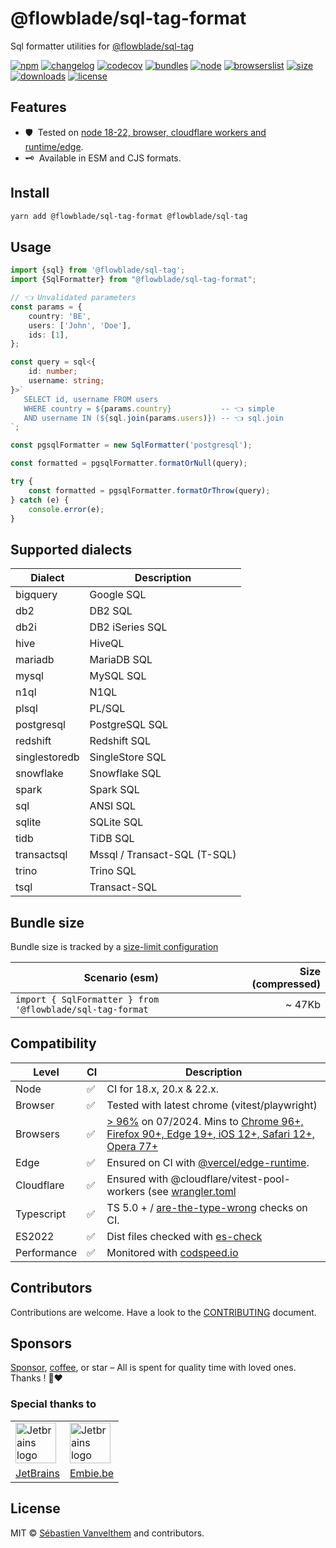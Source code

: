 # @flowblade/sql-tag-format

Sql formatter utilities for [@flowblade/sql-tag](https://github.com/belgattitude/flowblade/tree/main/packages/sql-tag#readme)

[![npm](https://img.shields.io/npm/v/@flowblade/sql-tag-format?style=for-the-badge&label=Npm&labelColor=444&color=informational)](https://www.npmjs.com/package/@flowblade/sql-tag-format)
[![changelog](https://img.shields.io/static/v1?label=&message=changelog&logo=github&style=for-the-badge&labelColor=444&color=informational)](https://github.com/belgattitude/flowblade/blob/main/packages/sql-tag-format/CHANGELOG.md)
[![codecov](https://img.shields.io/codecov/c/github/belgattitude/flowblade?logo=codecov&label=Unit&flag=flowblade-sql-tag-format-unit&style=for-the-badge&labelColor=444)](https://app.codecov.io/gh/belgattitude/flowblade/tree/main/packages%2Fsql-tag-format)
[![bundles](https://img.shields.io/static/v1?label=&message=cjs|esm@treeshake&logo=webpack&style=for-the-badge&labelColor=444&color=informational)](https://github.com/belgattitude/flowblade/blob/main/packages/sql-tag-format/.size-limit.cjs)
[![node](https://img.shields.io/static/v1?label=Node&message=18%2b&logo=node.js&style=for-the-badge&labelColor=444&color=informational)](#compatibility)
[![browserslist](https://img.shields.io/static/v1?label=Browser&message=%3E96%25&logo=googlechrome&style=for-the-badge&labelColor=444&color=informational)](#compatibility)
[![size](https://img.shields.io/bundlephobia/minzip/@flowblade/sql-tag-format@latest?label=Max&style=for-the-badge&labelColor=444&color=informational)](https://bundlephobia.com/package/@flowblade/sql-tag-format@latest)
[![downloads](https://img.shields.io/npm/dm/@flowblade/sql-tag-format?style=for-the-badge&labelColor=444)](https://www.npmjs.com/package/@flowblade/sql-tag-format)
[![license](https://img.shields.io/npm/l/@flowblade/sql-tag-format?style=for-the-badge&labelColor=444)](https://github.com/belgattitude/flowblade/blob/main/LICENSE)

## Features

- 🛡️&nbsp; Tested on [node 18-22, browser, cloudflare workers and runtime/edge](#compatibility).
- 🗝️&nbsp; Available in ESM and CJS formats.

## Install

```bash
yarn add @flowblade/sql-tag-format @flowblade/sql-tag
```
## Usage

```typescript
import {sql} from '@flowblade/sql-tag';
import {SqlFormatter} from "@flowblade/sql-tag-format";

// 👈 Unvalidated parameters
const params = {
    country: 'BE',
    users: ['John', 'Doe'],
    ids: [1],
};

const query = sql<{
    id: number;
    username: string;
}>`
   SELECT id, username FROM users 
   WHERE country = ${params.country}           -- 👈 simple
   AND username IN (${sql.join(params.users)}) -- 👈 sql.join      
`;

const pgsqlFormatter = new SqlFormatter('postgresql');

const formatted = pgsqlFormatter.formatOrNull(query);

try {
    const formatted = pgsqlFormatter.formatOrThrow(query);
} catch (e) {
    console.error(e);
}
```

## Supported dialects

| Dialect      | Description                  |
|---------------|------------------------------|
| bigquery      | Google SQL                   |
| db2           | DB2 SQL                      |
| db2i          | DB2 iSeries SQL              |
| hive          | HiveQL                       |
| mariadb       | MariaDB SQL                  |
| mysql         | MySQL SQL                    |
| n1ql          | N1QL                         |
| plsql         | PL/SQL                       |
| postgresql    | PostgreSQL SQL               |
| redshift      | Redshift SQL                 |
| singlestoredb | SingleStore SQL              |
| snowflake     | Snowflake SQL                |
| spark         | Spark SQL                    |
| sql           | ANSI SQL                     |
| sqlite        | SQLite SQL                   |
| tidb          | TiDB SQL                     |
| transactsql   | Mssql / Transact-SQL (T-SQL) |
| trino         | Trino SQL                    |
| tsql          | Transact-SQL                 |

## Bundle size

Bundle size is tracked by a [size-limit configuration](https://github.com/belgattitude/flowblade/blob/main/packages/sql-tag/.size-limit.ts)

| Scenario (esm)                                            | Size (compressed) |
|-----------------------------------------------------------|------------------:|
| `import { SqlFormatter } from '@flowblade/sql-tag-format` |            ~ 47Kb |

## Compatibility

| Level      | CI | Description                                                                                                                                                                                                                                                                                                                                    |
|------------|----|------------------------------------------------------------------------------------------------------------------------------------------------------------------------------------------------------------------------------------------------------------------------------------------------------------------------------------------------|  
| Node       | ✅  | CI for 18.x, 20.x & 22.x.                                                                                                                                                                                                                                                                                                                      |
| Browser    | ✅  | Tested with latest chrome (vitest/playwright)                                                                                                                                                                                                                                                                                            |
| Browsers   | ✅  | [> 96%](https://browserslist.dev/?q=ZGVmYXVsdHMsIGNocm9tZSA%2BPSA5NixmaXJlZm94ID49IDkwLGVkZ2UgPj0gMTksc2FmYXJpID49IDEyLGlvcyA%2BPSAxMixvcGVyYSA%2BPSA3Nw%3D%3D) on 07/2024. Mins to [Chrome 96+, Firefox 90+, Edge 19+, iOS 12+, Safari 12+, Opera 77+](https://github.com/belgattitude/flowblade/blob/main/packages/sql-tag/.browserslistrc) |
| Edge       | ✅  | Ensured on CI with [@vercel/edge-runtime](https://github.com/vercel/edge-runtime).                                                                                                                                                                                                                                                       | 
| Cloudflare | ✅  | Ensured with @cloudflare/vitest-pool-workers (see [wrangler.toml](https://github.com/belgattitude/flowblade/blob/main/devtools/vitest/wrangler.toml)                                                                                                                                                                                         |
| Typescript | ✅  | TS 5.0 + / [are-the-type-wrong](https://github.com/arethetypeswrong/arethetypeswrong.github.io) checks on CI.                                                                                                                                                                                                                                  |
| ES2022     | ✅  | Dist files checked with [es-check](https://github.com/yowainwright/es-check)                                                                                                                                                                                                                                                                   |
| Performance| ✅  | Monitored with [codspeed.io](https://codspeed.io/belgattitude/flowblade)                                                                                                                                                                                                                                                                      |

## Contributors

Contributions are welcome. Have a look to the [CONTRIBUTING](https://github.com/belgattitude/flowblade/blob/main/CONTRIBUTING.md) document.

## Sponsors

[Sponsor](<[sponsorship](https://github.com/sponsors/belgattitude)>), [coffee](<(https://ko-fi.com/belgattitude)>),
or star – All is spent for quality time with loved ones. Thanks ! 🙏❤️

### Special thanks to

<table>
  <tr>
    <td>
      <a href="https://www.jetbrains.com/?ref=belgattitude" target="_blank">
         <img width="65" src="https://asset.brandfetch.io/idarKiKkI-/id53SttZhi.jpeg" alt="Jetbrains logo" />
      </a>
    </td>
    <td>
      <a href="https://www.embie.be/?ref=belgattitude" target="_blank">
        <img width="65" src="https://avatars.githubusercontent.com/u/98402122?s=200&v=4" alt="Jetbrains logo" />    
      </a>
    </td>
  </tr>
  <tr>
    <td align="center">
      <a href="https://www.jetbrains.com/?ref=belgattitude" target="_blank">JetBrains</a>
    </td>
    <td align="center">
      <a href="https://www.embie.be/?ref=belgattitude" target="_blank">Embie.be</a>
    </td>
   </tr>
</table>

## License

MIT © [Sébastien Vanvelthem](https://github.com/belgattitude) and contributors.
